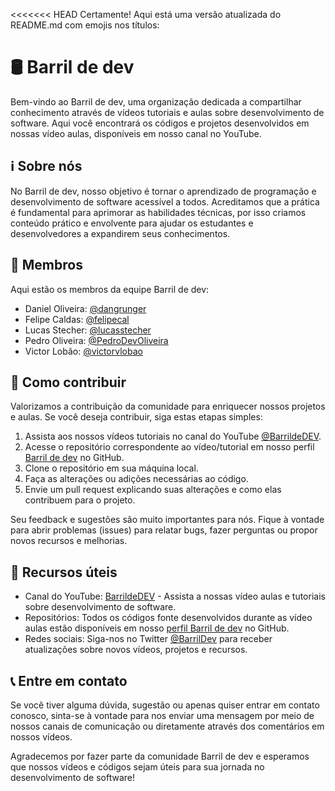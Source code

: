 <<<<<<< HEAD
Certamente! Aqui está uma versão atualizada do README.md com emojis nos títulos:

# 🛢️ Barril de dev

Bem-vindo ao Barril de dev, uma organização dedicada a compartilhar conhecimento através de vídeos tutoriais e aulas sobre desenvolvimento de software. Aqui você encontrará os códigos e projetos desenvolvidos em nossas vídeo aulas, disponíveis em nosso canal no YouTube.

## ℹ️ Sobre nós

No Barril de dev, nosso objetivo é tornar o aprendizado de programação e desenvolvimento de software acessível a todos. Acreditamos que a prática é fundamental para aprimorar as habilidades técnicas, por isso criamos conteúdo prático e envolvente para ajudar os estudantes e desenvolvedores a expandirem seus conhecimentos.
## 👥 Membros

Aqui estão os membros da equipe Barril de dev:

- Daniel Oliveira: [@dangrunger](https://github.com/dangrunger)
- Felipe Caldas: [@felipecal](https://github.com/felipecal)
- Lucas Stecher: [@lucasstecher](https://github.com/lucasstecher)
- Pedro Oliveira: [@PedroDevOliveira](https://github.com/PedroDevOliveira)
- Victor Lobão: [@victorvlobao](https://github.com/victorvlobao)

## 🤝 Como contribuir

Valorizamos a contribuição da comunidade para enriquecer nossos projetos e aulas. Se você deseja contribuir, siga estas etapas simples:

1. Assista aos nossos vídeos tutoriais no canal do YouTube [@BarrildeDEV](https://www.youtube.com/@BarrildeDEV).
2. Acesse o repositório correspondente ao vídeo/tutorial em nosso perfil [Barril de dev](https://github.com/BarrildeDEV) no GitHub.
3. Clone o repositório em sua máquina local.
4. Faça as alterações ou adições necessárias ao código.
5. Envie um pull request explicando suas alterações e como elas contribuem para o projeto.

Seu feedback e sugestões são muito importantes para nós. Fique à vontade para abrir problemas (issues) para relatar bugs, fazer perguntas ou propor novos recursos e melhorias.

## 🔗 Recursos úteis

- Canal do YouTube: [BarrildeDEV](https://www.youtube.com/@BarrildeDEV) - Assista a nossas vídeo aulas e tutoriais sobre desenvolvimento de software.
- Repositórios: Todos os códigos fonte desenvolvidos durante as vídeo aulas estão disponíveis em nosso [perfil Barril de dev](https://github.com/BarrildeDEV) no GitHub.
- Redes sociais: Siga-nos no Twitter [@BarrilDev](https://twitter.com/BarrilDev) para receber atualizações sobre novos vídeos, projetos e recursos.

## 📞 Entre em contato

Se você tiver alguma dúvida, sugestão ou apenas quiser entrar em contato conosco, sinta-se à vontade para nos enviar uma mensagem por meio de nossos canais de comunicação ou diretamente através dos comentários em nossos vídeos.

Agradecemos por fazer parte da comunidade Barril de dev e esperamos que nossos vídeos e códigos sejam úteis para sua jornada no desenvolvimento de software!